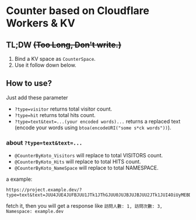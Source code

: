 # Counter based on Cloudflare Workers & KV

## TL;DW ~~(Too Long, Don't write.)~~

1. Bind a KV space as `CounterSpace`.
2. Use it follow down below.

## How to use?

Just add these parameter

- `?type=visitor` returns total visitor count.
- `?type=hit` returns total hits count.
- `?type=text&text=...(your encoded words)...` returns a replaced text (encode your words using `btoa(encodeURI("some s*ck words"))`).

### about `?type=text&text=...`

- `@CounterByKoto_Visitors` will replace to total VISITORS count.
- `@CounterByKoto_Hits` will replace to total HITS count.
- `@CounterByKoto_NameSpace` will replace to total NAMESPACE.

a example: 
```text
https://project.example.dev/?type=text&text=JUU4JUE4JUFBJUU1JTk1JThGJUU0JUJBJUJBJUU2JTk1JUI4OiUyMEBDb3VudGVyQnlLb3RvX1Zpc2l0b3JzLCUyMCVFOCVBOCVBQSVFNSU5NSU4RiVFNiVBQyVBMSVFNiU5NSVCODolMjBAQ291bnRlckJ5S290b19IaXRzLCUyME5hbWVzcGFjZTolMjBAQ291bnRlckJ5S290b19OYW1lU3BhY2UlMEQlMEE=
```
fetch it, then you will get a response like `訪問人數: 1, 訪問次數: 3, Namespace: example.dev`
